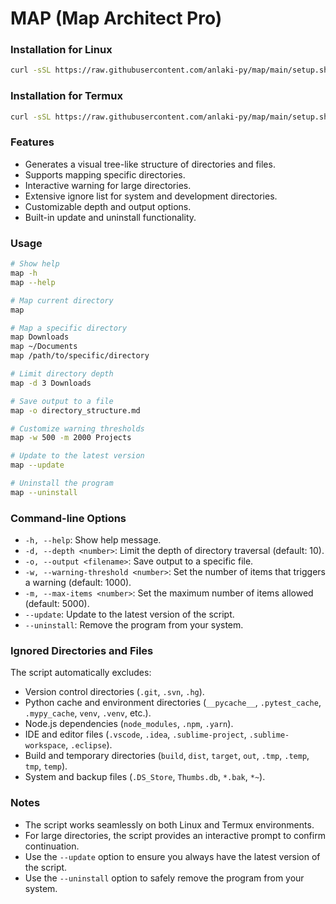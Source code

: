 # MAP (Map Architect Pro)

### Installation for Linux
```bash
curl -sSL https://raw.githubusercontent.com/anlaki-py/map/main/setup.sh | sudo bash
```

### Installation for Termux
```bash
curl -sSL https://raw.githubusercontent.com/anlaki-py/map/main/setup.sh | bash
```

### Features

- Generates a visual tree-like structure of directories and files.
- Supports mapping specific directories.
- Interactive warning for large directories.
- Extensive ignore list for system and development directories.
- Customizable depth and output options.
- Built-in update and uninstall functionality.

### Usage

```bash
# Show help
map -h
map --help

# Map current directory
map

# Map a specific directory
map Downloads
map ~/Documents
map /path/to/specific/directory

# Limit directory depth
map -d 3 Downloads

# Save output to a file
map -o directory_structure.md

# Customize warning thresholds
map -w 500 -m 2000 Projects

# Update to the latest version
map --update

# Uninstall the program
map --uninstall
```

### Command-line Options

- `-h, --help`: Show help message.
- `-d, --depth <number>`: Limit the depth of directory traversal (default: 10).
- `-o, --output <filename>`: Save output to a specific file.
- `-w, --warning-threshold <number>`: Set the number of items that triggers a warning (default: 1000).
- `-m, --max-items <number>`: Set the maximum number of items allowed (default: 5000).
- `--update`: Update to the latest version of the script.
- `--uninstall`: Remove the program from your system.

### Ignored Directories and Files

The script automatically excludes:
- Version control directories (`.git`, `.svn`, `.hg`).
- Python cache and environment directories (`__pycache__`, `.pytest_cache`, `.mypy_cache`, `venv`, `.venv`, etc.).
- Node.js dependencies (`node_modules`, `.npm`, `.yarn`).
- IDE and editor files (`.vscode`, `.idea`, `.sublime-project`, `.sublime-workspace`, `.eclipse`).
- Build and temporary directories (`build`, `dist`, `target`, `out`, `.tmp`, `.temp`, `tmp`, `temp`).
- System and backup files (`.DS_Store`, `Thumbs.db`, `*.bak`, `*~`).

### Notes

- The script works seamlessly on both Linux and Termux environments.
- For large directories, the script provides an interactive prompt to confirm continuation.
- Use the `--update` option to ensure you always have the latest version of the script.
- Use the `--uninstall` option to safely remove the program from your system.
